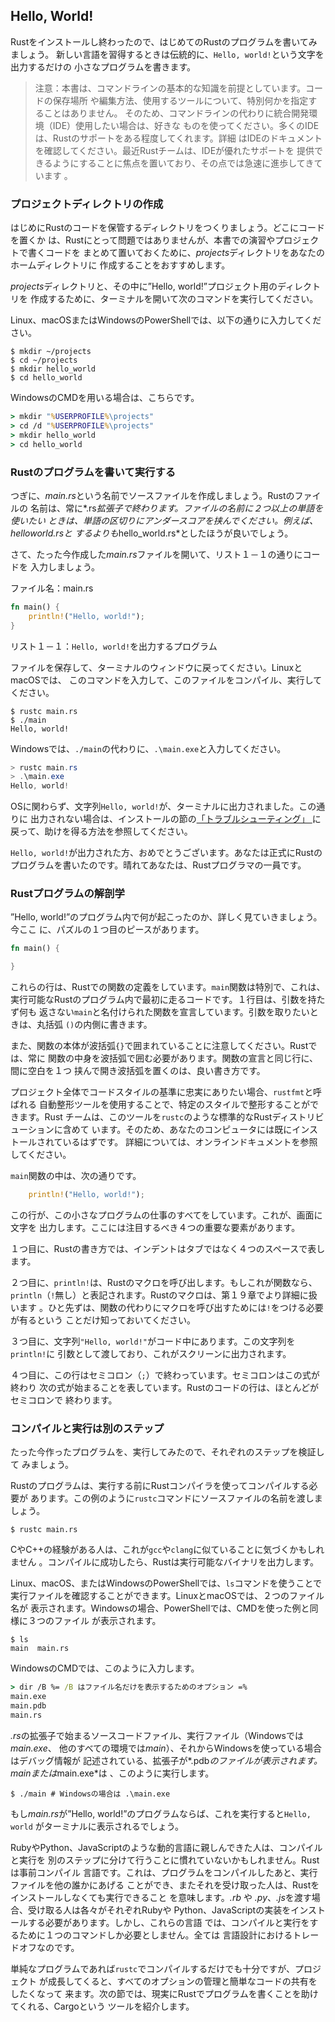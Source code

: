 ## Hello, World!

<!--
Now that you’ve installed Rust, let’s write your first Rust program. It’s
traditional when learning a new language to write a little program that prints
the text `Hello, world!` to the screen, so we’ll do the same here!
-->
Rustをインストールし終わったので、はじめてのRustのプログラムを書いてみましょう。
新しい言語を習得するときは伝統的に、`Hello, world!`という文字を出力するだけの
小さなプログラムを書きます。

<!--
> Note: This book assumes basic familiarity with the command line. Rust makes
> no specific demands about your editing or tooling or where your code lives, so
> if you prefer to use an integrated development environment (IDE) instead of
> the command line, feel free to use your favorite IDE. Many IDEs now have some
> degree of Rust support; check the IDE’s documentation for details. Recently,
> the Rust team has been focusing on enabling great IDE support, and progress
> has been made rapidly on that front!
-->
> 注意：本書は、コマンドラインの基本的な知識を前提としています。コードの保存場所
> や編集方法、使用するツールについて、特別何かを指定することはありません。
> そのため、コマンドラインの代わりに統合開発環境（IDE）使用したい場合は、好きな
> ものを使ってください。多くのIDEは、Rustのサポートをある程度してくれます。詳細
> はIDEのドキュメントを確認してください。最近Rustチームは、IDEが優れたサポートを
> 提供できるようにすることに焦点を置いており、その点では急速に進歩してきています
> 。

<!--
### Creating a Project Directory
-->
### プロジェクトディレクトリの作成

<!--
You’ll start by making a directory to store your Rust code. It doesn’t matter
to Rust where your code lives, but for the exercises and projects in this book,
we suggest making a *projects* directory in your home directory and keeping all
your projects there.
-->
はじめにRustのコードを保管するディレクトリをつくりましょう。どこにコードを置くか
は、Rustにとって問題ではありませんが、本書での演習やプロジェクトで書くコードを
まとめて置いておくために、*projects*ディレクトリをあなたのホームディレクトリに
作成することをおすすめします。

<!--
Open a terminal and enter the following commands to make a *projects* directory
and a directory for the “Hello, world!” project within the *projects* directory.
-->
*projects*ディレクトリと、その中に”Hello, world!”プロジェクト用のディレクトリを
作成するために、ターミナルを開いて次のコマンドを実行してください。

<!--
For Linux, macOS, and PowerShell on Windows, enter this:
-->
Linux、macOSまたはWindowsのPowerShellでは、以下の通りに入力してください。 

```console
$ mkdir ~/projects
$ cd ~/projects
$ mkdir hello_world
$ cd hello_world
```

<!--
For Windows CMD, enter this:
-->
WindowsのCMDを用いる場合は、こちらです。

```cmd
> mkdir "%USERPROFILE%\projects"
> cd /d "%USERPROFILE%\projects"
> mkdir hello_world
> cd hello_world
```

<!--
### Writing and Running a Rust Program
-->
### Rustのプログラムを書いて実行する

<!--
Next, make a new source file and call it *main.rs*. Rust files always end with
the *.rs* extension. If you’re using more than one word in your filename, use
an underscore to separate them. For example, use *hello_world.rs* rather than
*helloworld.rs*.
-->
つぎに、*main.rs*という名前でソースファイルを作成しましょう。Rustのファイルの
名前は、常に*.rs*拡張子で終わります。ファイルの名前に２つ以上の単語を使いたい
ときは、単語の区切りにアンダースコアを挟んでください。例えば、*helloworld.rs*と
するよりも*hello_world.rs*としたほうが良いでしょう。

<!--
Now open the *main.rs* file you just created and enter the code in Listing 1-1.
-->
さて、たった今作成した*main.rs*ファイルを開いて、リスト１－１の通りにコードを
入力しましょう。

<!--
<span class="filename">Filename: main.rs</span>
-->
<span class="filename">ファイル名：main.rs</span>

```rust
fn main() {
    println!("Hello, world!");
}
```

<!--
<span class="caption">Listing 1-1: A program that prints `Hello, world!`</span>
-->
<span class="caption">リスト１－１：`Hello, world!`を出力するプログラム</span>

<!--
Save the file and go back to your terminal window. On Linux or macOS, enter
the following commands to compile and run the file:
-->
ファイルを保存して、ターミナルのウィンドウに戻ってください。LinuxとmacOSでは、
このコマンドを入力して、このファイルをコンパイル、実行してください。

```console
$ rustc main.rs
$ ./main
Hello, world!
```

<!--
On Windows, enter the command `.\main.exe` instead of `./main`:
-->
Windowsでは、`./main`の代わりに、`.\main.exe`と入力してください。

```powershell
> rustc main.rs
> .\main.exe
Hello, world!
```

<!--
Regardless of your operating system, the string `Hello, world!` should print to
the terminal. If you don’t see this output, refer back to the
[“Troubleshooting”][troubleshooting] part of the Installation
section for ways to get help.
-->
OSに関わらず、文字列`Hello, world!`が、ターミナルに出力されました。この通りに
出力されない場合は、インストールの節の[「トラブルシューティング」
][troubleshooting]に戻って、助けを得る方法を参照してください。

<!--
If `Hello, world!` did print, congratulations! You’ve officially written a Rust
program. That makes you a Rust programmer—welcome!
-->
`Hello, world!`が出力された方、おめでとうございます。あなたは正式にRustの
プログラムを書いたのです。晴れてあなたは、Rustプログラマの一員です。

<!--
### Anatomy of a Rust Program
-->
### Rustプログラムの解剖学

<!--
Let’s review in detail what just happened in your “Hello, world!” program.
Here’s the first piece of the puzzle:
-->
”Hello, world!”のプログラム内で何が起こったのか、詳しく見ていきましょう。今ここ
に、パズルの１つ目のピースがあります。

```rust
fn main() {

}
```

<!--
These lines define a function in Rust. The `main` function is special: it is
always the first code that runs in every executable Rust program. The first
line declares a function named `main` that has no parameters and returns
nothing. If there were parameters, they would go inside the parentheses, `()`.
-->
これらの行は、Rustでの関数の定義をしています。`main`関数は特別で、これは、
実行可能なRustのプログラム内で最初に走るコードです。１行目は、引数を持たず何も
返さない`main`と名付けられた関数を宣言しています。引数を取りたいときは、丸括弧
`()`の内側に書きます。

<!--
Also, note that the function body is wrapped in curly brackets, `{}`. Rust
requires these around all function bodies. It’s good style to place the opening
curly bracket on the same line as the function declaration, adding one space in
between.
-->
また、関数の本体が波括弧`{}`で囲まれていることに注意してください。Rustでは、常に
関数の中身を波括弧で囲む必要があります。関数の宣言と同じ行に、間に空白を１つ
挟んで開き波括弧を置くのは、良い書き方です。

<!--
If you want to stick to a standard style across Rust projects, you can use an 
automatic formatter tool called `rustfmt` to format your code in a particular
style. The Rust team has included this tool with the standard Rust distribution,
like `rustc`, so it should already be installed on your computer! Check the online
documentation for more details.
-->
プロジェクト全体でコードスタイルの基準に忠実にありたい場合、`rustfmt`と呼ばれる
自動整形ツールを使用することで、特定のスタイルで整形することができます。Rust
チームは、このツールを`rustc`のような標準的なRustディストリビューションに含めて
います。そのため、あなたのコンピュータには既にインストールされているはずです。
詳細については、オンラインドキュメントを参照してください。

<!--
Inside the `main` function is the following code:
-->
`main`関数の中は、次の通りです。

```rust
    println!("Hello, world!");
```

<!--
This line does all the work in this little program: it prints text to the
screen. There are four important details to notice here.
-->
この行が、この小さなプログラムの仕事のすべてをしています。これが、画面に文字を
出力します。ここには注目するべき４つの重要な要素があります。

<!--
First, Rust style is to indent with four spaces, not a tab.
-->
１つ目に、Rustの書き方では、インデントはタブではなく４つのスペースで表します。

<!--
Second, `println!` calls a Rust macro. If it called a function instead, it
would be entered as `println` (without the `!`). We’ll discuss Rust macros in
more detail in Chapter 19. For now, you just need to know that using a `!`
means that you’re calling a macro instead of a normal function.
-->
２つ目に、`println!`は、Rustのマクロを呼び出します。もしこれが関数なら、
`println`（`!`無し）と表記されます。Rustのマクロは、第１９章でより詳細に扱います
。ひと先ずは、関数の代わりにマクロを呼び出すためには`!`をつける必要が有るという
ことだけ知っておいてください。

<!--
Third, you see the `"Hello, world!"` string. We pass this string as an argument
to `println!`, and the string is printed to the screen.
-->
３つ目に、文字列`"Hello, world!"`がコード中にあります。この文字列を`println!`に
引数として渡しており、これがスクリーンに出力されます。

<!--
Fourth, we end the line with a semicolon (`;`), which indicates that this
expression is over and the next one is ready to begin. Most lines of Rust code
end with a semicolon.
-->
４つ目に、この行はセミコロン（`;`）で終わっています。セミコロンはこの式が終わり
次の式が始まることを表しています。Rustのコードの行は、ほとんどがセミコロンで
終わります。

<!--
### Compiling and Running Are Separate Steps
-->
### コンパイルと実行は別のステップ

<!--
You’ve just run a newly created program, so let’s examine each step in the
process.
-->
たった今作ったプログラムを、実行してみたので、それぞれのステップを検証して
みましょう。

<!--
Before running a Rust program, you must compile it using the Rust compiler by
entering the `rustc` command and passing it the name of your source file, like
this:
-->
Rustのプログラムは、実行する前にRustコンパイラを使ってコンパイルする必要が
あります。この例のように`rustc`コマンドにソースファイルの名前を渡しましょう。

```console
$ rustc main.rs
```

<!--
If you have a C or C++ background, you’ll notice that this is similar to `gcc`
or `clang`. After compiling successfully, Rust outputs a binary executable.
-->
CやC++の経験がある人は、これが`gcc`や`clang`に似ていることに気づくかもしれません
。コンパイルに成功したら、Rustは実行可能なバイナリを出力します。

<!--
On Linux, macOS, and PowerShell on Windows, you can see the executable by
entering the `ls` command in your shell. On Linux and macOS, you’ll see two
files. With PowerShell on Windows, you’ll see the same three files that you
would see using CMD.
-->
Linux、macOS、またはWindowsのPowerShellでは、`ls`コマンドを使うことで
実行ファイルを確認することができます。LinuxとmacOSでは、２つのファイル名が
表示されます。Windowsの場合、PowerShellでは、CMDを使った例と同様に３つのファイル
が表示されます。

```text
$ ls
main  main.rs
```

<!--
With CMD on Windows, you would enter the following:
-->
WindowsのCMDでは、このように入力します。

```cmd
> dir /B %= /B はファイル名だけを表示するためのオプション =%
main.exe
main.pdb
main.rs
```

<!--
This shows the source code file with the *.rs* extension, the executable file
(*main.exe* on Windows, but *main* on all other platforms), and, when using
Windows, a file containing debugging information with the *.pdb* extension.
From here, you run the *main* or *main.exe* file, like this:
-->
*.rs*の拡張子で始まるソースコードファイル、実行ファイル（Windowsでは*main.exe*、
他のすべての環境では*main*）、それからWindowsを使っている場合はデバッグ情報が
記述されている、拡張子が*.pdb*のファイルが表示されます。*main*または*main.exe*は
、このように実行します。

```console
$ ./main # Windowsの場合は .\main.exe
```

<!--
If *main.rs* was your “Hello, world!” program, this line would print `Hello,
world!` to your terminal.
-->
もし*main.rs*が”Hello, world!”のプログラムならば、これを実行すると`Hello, world`
がターミナルに表示されるでしょう。

<!--
If you’re more familiar with a dynamic language, such as Ruby, Python, or
JavaScript, you might not be used to compiling and running a program as
separate steps. Rust is an *ahead-of-time compiled* language, meaning you can
compile a program and give the executable to someone else, and they can run it
even without having Rust installed. If you give someone a *.rb*, *.py*, or
*.js* file, they need to have a Ruby, Python, or JavaScript implementation
installed (respectively). But in those languages, you only need one command to
compile and run your program. Everything is a trade-off in language design.
-->
RubyやPython、JavaScriptのような動的言語に親しんできた人は、コンパイルと実行を
別のステップに分けて行うことに慣れていないかもしれません。Rustは事前コンパイル
言語です。これは、プログラムをコンパイルしたあと、実行ファイルを他の誰かにあげる
ことができ、またそれを受け取った人は、Rustをインストールしなくても実行できること
を意味します。*.rb* や *.py*、*.js*を渡す場合、受け取る人は各々がそれぞれRubyや
Python、JavaScriptの実装をインストールする必要があります。しかし、これらの言語
では、コンパイルと実行をするために１つのコマンドしか必要としません。全ては
言語設計におけるトレードオフなのです。

<!--
Just compiling with `rustc` is fine for simple programs, but as your project
grows, you’ll want to manage all the options and make it easy to share your
code. Next, we’ll introduce you to the Cargo tool, which will help you write
real-world Rust programs.
-->
単純なプログラムであれば`rustc`でコンパイルするだけでも十分ですが、プロジェクト
が成長してくると、すべてのオプションの管理と簡単なコードの共有をしたくなって
来ます。次の節では、現実にRustでプログラムを書くことを助けてくれる、Cargoという
ツールを紹介します。

[troubleshooting]: ch01-01-installation.html#トラブルシューティング
